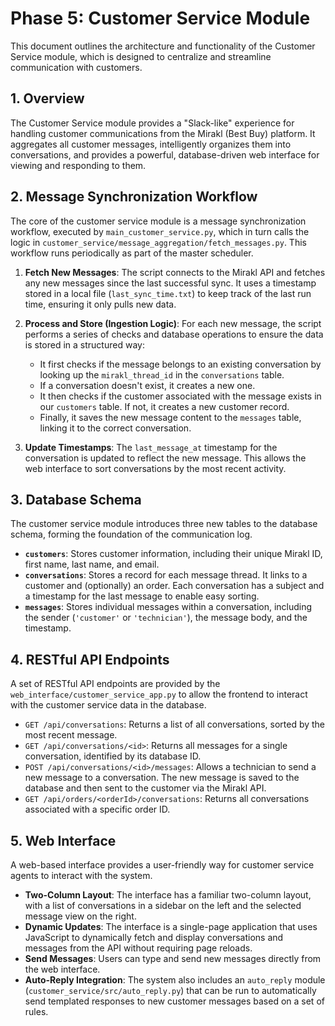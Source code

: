 # Phase 5: Customer Service Module

This document outlines the architecture and functionality of the Customer Service module, which is designed to centralize and streamline communication with customers.

## 1. Overview

The Customer Service module provides a "Slack-like" experience for handling customer communications from the Mirakl (Best Buy) platform. It aggregates all customer messages, intelligently organizes them into conversations, and provides a powerful, database-driven web interface for viewing and responding to them.

## 2. Message Synchronization Workflow

The core of the customer service module is a message synchronization workflow, executed by `main_customer_service.py`, which in turn calls the logic in `customer_service/message_aggregation/fetch_messages.py`. This workflow runs periodically as part of the master scheduler.

1.  **Fetch New Messages**: The script connects to the Mirakl API and fetches any new messages since the last successful sync. It uses a timestamp stored in a local file (`last_sync_time.txt`) to keep track of the last run time, ensuring it only pulls new data.

2.  **Process and Store (Ingestion Logic)**: For each new message, the script performs a series of checks and database operations to ensure the data is stored in a structured way:
    -   It first checks if the message belongs to an existing conversation by looking up the `mirakl_thread_id` in the `conversations` table.
    -   If a conversation doesn't exist, it creates a new one.
    -   It then checks if the customer associated with the message exists in our `customers` table. If not, it creates a new customer record.
    -   Finally, it saves the new message content to the `messages` table, linking it to the correct conversation.

3.  **Update Timestamps**: The `last_message_at` timestamp for the conversation is updated to reflect the new message. This allows the web interface to sort conversations by the most recent activity.

## 3. Database Schema

The customer service module introduces three new tables to the database schema, forming the foundation of the communication log.

-   **`customers`**: Stores customer information, including their unique Mirakl ID, first name, last name, and email.
-   **`conversations`**: Stores a record for each message thread. It links to a customer and (optionally) an order. Each conversation has a subject and a timestamp for the last message to enable easy sorting.
-   **`messages`**: Stores individual messages within a conversation, including the sender (`'customer'` or `'technician'`), the message body, and the timestamp.

## 4. RESTful API Endpoints

A set of RESTful API endpoints are provided by the `web_interface/customer_service_app.py` to allow the frontend to interact with the customer service data in the database.

-   `GET /api/conversations`: Returns a list of all conversations, sorted by the most recent message.
-   `GET /api/conversations/<id>`: Returns all messages for a single conversation, identified by its database ID.
-   `POST /api/conversations/<id>/messages`: Allows a technician to send a new message to a conversation. The new message is saved to the database and then sent to the customer via the Mirakl API.
-   `GET /api/orders/<orderId>/conversations`: Returns all conversations associated with a specific order ID.

## 5. Web Interface

A web-based interface provides a user-friendly way for customer service agents to interact with the system.

-   **Two-Column Layout**: The interface has a familiar two-column layout, with a list of conversations in a sidebar on the left and the selected message view on the right.
-   **Dynamic Updates**: The interface is a single-page application that uses JavaScript to dynamically fetch and display conversations and messages from the API without requiring page reloads.
-   **Send Messages**: Users can type and send new messages directly from the web interface.
-   **Auto-Reply Integration**: The system also includes an `auto_reply` module (`customer_service/src/auto_reply.py`) that can be run to automatically send templated responses to new customer messages based on a set of rules.
